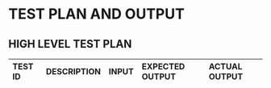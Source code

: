 # TEST PLAN AND OUTPUT
## HIGH LEVEL TEST PLAN
|TEST ID |DESCRIPTION|INPUT|EXPECTED OUTPUT|ACTUAL OUTPUT|
|:-----|:----|:---|:----|:----|



